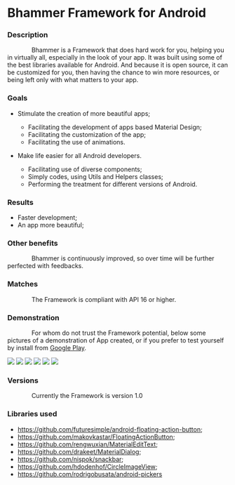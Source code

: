 # Bhammer Framework for Android

### Description
              Bhammer is a Framework that does hard work for you, helping you in virtually all, especially in the look of your app. It was built using some of the best libraries available for Android. And because it is open source, it can be customized for you, then having the chance to win more resources, or being left only with what matters to your app.

### Goals
* Stimulate the creation of more beautiful apps;
    * Facilitating the development of apps based Material Design;
    * Facilitating the customization of the app;
    * Facilitating the use of animations.

* Make life easier for all Android developers.
    * Facilitating use of diverse components;
    * Simply codes, using Utils and Helpers classes;
    * Performing the treatment for different versions of Android.


### Results
* Faster development;
* An app more beautiful;

### Other benefits
              Bhammer is continuously improved, so over time will be further perfected with feedbacks.

### Matches
              The Framework is compliant with API 16 or higher.

### Demonstration
              For whom do not trust the Framework potential, below some pictures of a demonstration of App created, or if you prefer to test yourself by install from [Google Play](https://play.google.com/store/apps/details?id=com.busata.bhammer_sample).

![](https://lh3.googleusercontent.com/0Ckp1C8lEwwHTXWpH_Re09FWmjrkZpa2HHkv_kPpgV20QFn7KIAF1xNZLex8-uqpnFll=h310-rw)
![](https://lh3.googleusercontent.com/Ys8VVhzwT0b-nmVWht7WjrgWLzZGAS_SeHLzdKxKiHyPz6OiOlSVcIDsTlVz2-blKz8=h310-rw)
![](https://lh3.googleusercontent.com/R3oixupt72FHeVeH1O2EzHkkJ4QDJ1I5ntshtJz716oPMPl135XBzSi3HOYmf5Jx9Bw=h310-rw)
![](https://lh3.googleusercontent.com/5j_v1UK63pSIg9OVPRIpMe_-L1tD6U9AhKGELPYS9fZimdIYW_AC20ObytguUCUHPNU=h310-rw)
![](https://lh3.googleusercontent.com/vrG7yPzbWxzWYrhNWucHP8qJ-0ykT0CGP3fsBwG-HAStIJVAmmgpq9lf_gElFXQ9WV_H=h310-rw)
![](https://lh3.googleusercontent.com/uerLkKT5_5ebEMatI9g0ugWDyEM5kYvsj0E6MU8CYvMb-Kch5iS4H3oeEEQrPHIqXWA=h310-rw)


### Versions
              Currently the Framework is version 1.0


### Libraries used
* https://github.com/futuresimple/android-floating-action-button;
* https://github.com/makovkastar/FloatingActionButton;
* https://github.com/rengwuxian/MaterialEditText;
* https://github.com/drakeet/MaterialDialog;
* https://github.com/nispok/snackbar;
* https://github.com/hdodenhof/CircleImageView;
* https://github.com/rodrigobusata/android-pickers
